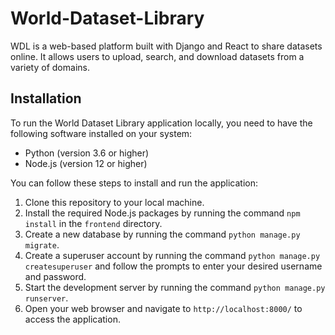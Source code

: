# World-Dataset-Library
WDL is a web-based platform built with Django and React to share datasets online. It allows users to upload, search, and download datasets from a 
variety of domains.

## Installation

To run the World Dataset Library application locally, you need to have the following software installed on your system:

- Python (version 3.6 or higher)
- Node.js (version 12 or higher)

You can follow these steps to install and run the application:

1. Clone this repository to your local machine.
2. Install the required Node.js packages by running the command `npm install` in the `frontend` directory.
3. Create a new database by running the command `python manage.py migrate`.
4. Create a superuser account by running the command `python manage.py createsuperuser` and follow the prompts to enter your desired username and password.
5. Start the development server by running the command `python manage.py runserver`.
6. Open your web browser and navigate to `http://localhost:8000/` to access the application.

